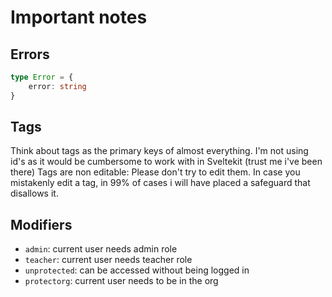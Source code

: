 # Important notes
## Errors
```ts
type Error = {
    error: string
}
```

## Tags
Think about tags as the primary keys of almost everything.
I'm not using id's as it would be cumbersome to work with in Sveltekit (trust me i've been there)
Tags are non editable: Please don't try to edit them.
In case you mistakenly edit a tag, in 99% of cases i will have placed a safeguard that disallows it.

## Modifiers
* `admin`: current user needs admin role
* `teacher`: current user needs teacher role
* `unprotected`: can be accessed without being logged in
* `protectorg`: current user needs to be in the org